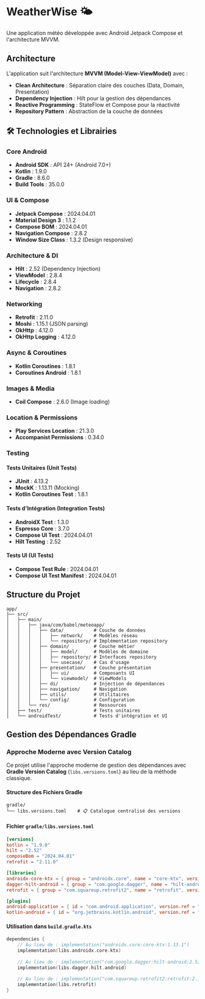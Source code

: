 # WeatherWise 🌤️

Une application météo  développée avec Android Jetpack Compose et l'architecture MVVM.



## Architecture

L'application suit l'architecture **MVVM (Model-View-ViewModel)** avec :
- **Clean Architecture** : Séparation claire des couches (Data, Domain, Presentation)
- **Dependency Injection** : Hilt pour la gestion des dépendances
- **Reactive Programming** : StateFlow et Compose pour la réactivité
- **Repository Pattern** : Abstraction de la couche de données

## 🛠️ Technologies et Librairies

### **Core Android**
- **Android SDK** : API 24+ (Android 7.0+)
- **Kotlin** : 1.9.0
- **Gradle** : 8.6.0
- **Build Tools** : 35.0.0

### **UI & Compose**
- **Jetpack Compose** : 2024.04.01
- **Material Design 3** : 1.1.2
- **Compose BOM** : 2024.04.01
- **Navigation Compose** : 2.8.2
- **Window Size Class** : 1.3.2 (Design responsive)

### **Architecture & DI**
- **Hilt** : 2.52 (Dependency Injection)
- **ViewModel** : 2.8.4
- **Lifecycle** : 2.8.4
- **Navigation** : 2.8.2

### **Networking**
- **Retrofit** : 2.11.0
- **Moshi** : 1.15.1 (JSON parsing)
- **OkHttp** : 4.12.0
- **OkHttp Logging** : 4.12.0

### **Async & Coroutines**
- **Kotlin Coroutines** : 1.8.1
- **Coroutines Android** : 1.8.1

### **Images & Media**
- **Coil Compose** : 2.6.0 (Image loading)

### **Location & Permissions**
- **Play Services Location** : 21.3.0
- **Accompanist Permissions** : 0.34.0

### **Testing**

#### **Tests Unitaires (Unit Tests)**
- **JUnit** : 4.13.2
- **MockK** : 1.13.11 (Mocking)
- **Kotlin Coroutines Test** : 1.8.1

#### **Tests d'Intégration (Integration Tests)**
- **AndroidX Test** : 1.3.0
- **Espresso Core** : 3.7.0
- **Compose UI Test** : 2024.04.01
- **Hilt Testing** : 2.52

#### **Tests UI (UI Tests)**
- **Compose Test Rule** : 2024.04.01
- **Compose UI Test Manifest** : 2024.04.01

##  Structure du Projet

```
app/
├── src/
│   ├── main/
│   │   ├── java/com/babel/meteoapp/
│   │   │   ├── data/           # Couche de données
│   │   │   │   ├── network/    # Modèles réseau
│   │   │   │   └── repository/ # Implémentation repository
│   │   │   ├── domain/         # Couche métier
│   │   │   │   ├── model/      # Modèles de domaine
│   │   │   │   ├── repository/ # Interfaces repository
│   │   │   │   └── usecase/    # Cas d'usage
│   │   │   ├── presentation/   # Couche présentation
│   │   │   │   ├── ui/         # Composants UI
│   │   │   │   └── viewmodel/  # ViewModels
│   │   │   ├── di/             # Injection de dépendances
│   │   │   ├── navigation/     # Navigation
│   │   │   ├── utils/          # Utilitaires
│   │   │   └── config/         # Configuration
│   │   └── res/                # Ressources
│   ├── test/                   # Tests unitaires
│   └── androidTest/            # Tests d'intégration et UI
```



##  Gestion des Dépendances Gradle

### **Approche Moderne avec Version Catalog**

Ce projet utilise l'approche moderne de gestion des dépendances avec **Gradle Version Catalog** (`libs.versions.toml`) au lieu de la méthode classique.

#### **Structure des Fichiers Gradle**

```
gradle/
└── libs.versions.toml    # 📋 Catalogue centralisé des versions
```


#### **Fichier `gradle/libs.versions.toml`**

```toml
[versions]
kotlin = "1.9.0"
hilt = "2.52"
composeBom = "2024.04.01"
retrofit = "2.11.0"

[libraries]
androidx-core-ktx = { group = "androidx.core", name = "core-ktx", version.ref = "coreKtx" }
dagger-hilt-android = { group = "com.google.dagger", name = "hilt-android", version.ref = "hilt" }
retrofit = { group = "com.squareup.retrofit2", name = "retrofit", version.ref = "retrofit" }

[plugins]
android-application = { id = "com.android.application", version.ref = "agp" }
kotlin-android = { id = "org.jetbrains.kotlin.android", version.ref = "kotlin" }
```

#### **Utilisation dans `build.gradle.kts`**

```kotlin
dependencies {
    // Au lieu de : implementation("androidx.core:core-ktx:1.13.1")
    implementation(libs.androidx.core.ktx)
    
    // Au lieu de : implementation("com.google.dagger:hilt-android:2.52")
    implementation(libs.dagger.hilt.android)
    
    // Au lieu de : implementation("com.squareup.retrofit2:retrofit:2.11.0")
    implementation(libs.retrofit)
}
```



